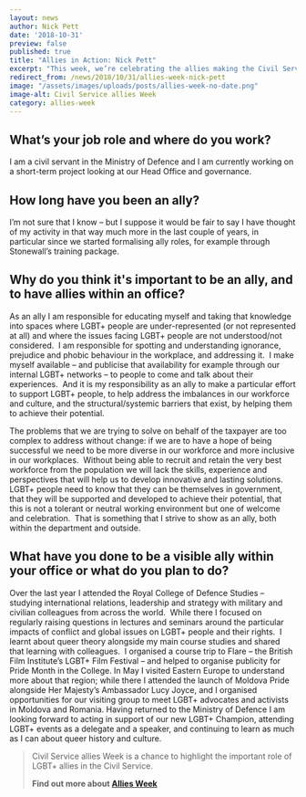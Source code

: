 ```yaml
---
layout: news
author: Nick Pett
date: '2018-10-31'
preview: false
published: true
title: "Allies in Action: Nick Pett"
excerpt: "This week, we’re celebrating the allies making the Civil Service a great place to work for LGBT+ people. Nick works at the Ministry of Defence. In this blog post, he tells us why allies are important."
redirect_from: /news/2018/10/31/allies-week-nick-pett
image: "/assets/images/uploads/posts/allies-week-no-date.png"
image-alt: Civil Service allies Week
category: allies-week
---
```


## What’s your job role and where do you work? 

I am a civil servant in the Ministry of Defence and I am currently working on a short-term project looking at our Head Office and governance. 
 
## How long have you been an ally?  

I’m not sure that I know – but I suppose it would be fair to say I have thought of my activity in that way much more in the last couple of years, in particular since we started formalising ally roles, for example through Stonewall’s training package.

## Why do you think it's important to be an ally, and to have allies within an office?  

As an ally I am responsible for educating myself and taking that knowledge into spaces where LGBT+ people are under-represented (or not represented at all) and where the issues facing LGBT+ people are not understood/not considered.  I am responsible for spotting and understanding ignorance, prejudice and phobic behaviour in the workplace, and addressing it.  I make myself available – and publicise that availability for example through our internal LGBT+ networks – to people to come and talk about their experiences.  And it is my responsibility as an ally to make a particular effort to support LGBT+ people, to help address the imbalances in our workforce and culture, and the structural/systemic barriers that exist, by helping them to achieve their potential.  

The problems that we are trying to solve on behalf of the taxpayer are too complex to address without change: if we are to have a hope of being successful we need to be more diverse in our workforce and more inclusive in our workplaces.  Without being able to recruit and retain the very best workforce from the population we will lack the skills, experience and perspectives that will help us to develop innovative and lasting solutions.  LGBT+ people need to know that they can be themselves in government, that they will be supported and developed to achieve their potential, that this is not a tolerant or neutral working environment but one of welcome and celebration.  That is something that I strive to show as an ally, both within the department and outside.

## What have you done to be a visible ally within your office or what do you plan to do? 

Over the last year I attended the Royal College of Defence Studies – studying international relations, leadership and strategy with military and civilian colleagues from across the world.  While there I focused on regularly raising questions in lectures and seminars around the particular impacts of conflict and global issues on LGBT+ people and their rights.  I learnt about queer theory alongside my main course studies and shared that learning with colleagues.  I organised a course trip to Flare – the British Film Institute’s LGBT+ Film Festival – and helped to organise publicity for Pride Month in the College. In May I visited Eastern Europe to understand more about that region; while there I attended the launch of Moldova Pride alongside Her Majesty’s Ambassador Lucy Joyce, and I organised opportunities for our visiting group to meet LGBT+ advocates and activists in Moldova and Romania. Having returned to the Ministry of Defence I am looking forward to acting in support of our new LGBT+ Champion, attending LGBT+ events as a delegate and a speaker, and continuing to learn as much as I can about queer history and culture. 

> Civil Service allies Week is a chance to highlight the important role of LGBT+ allies in the Civil Service. 
>
> **Find out more about [Allies Week](/allies-week)**